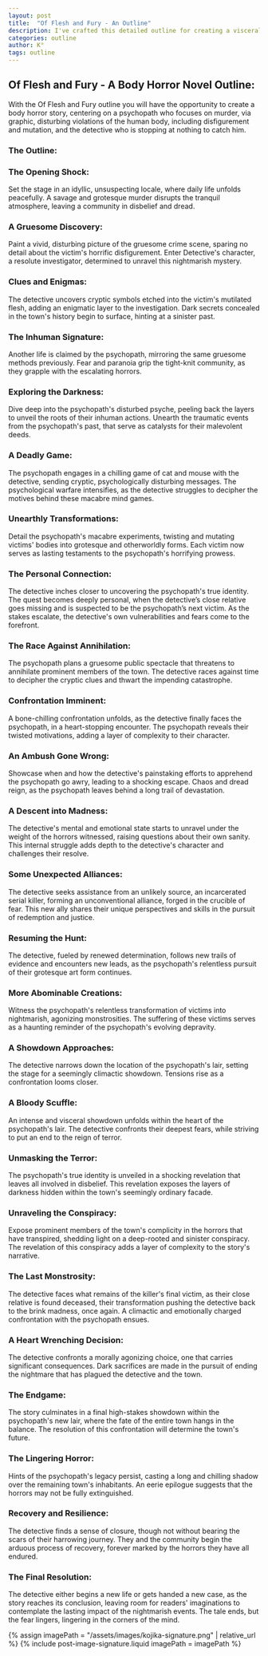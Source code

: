 ```yaml
---
layout: post
title:  "Of Flesh and Fury - An Outline"
description: I've crafted this detailed outline for creating a visceral body horror narrative, following a detective's descent into darkness while hunting a deranged killer. Each beat progressively intensifies the horror and psychological tension, from the initial shocking discovery through to the final confrontation. The structure weaves together elements of police procedural and psychological thriller with graphic body horror, building toward a haunting conclusion that leaves lasting scars on both the characters and reader.
categories: outline
author: K°
tags: outline
---
```


## Of Flesh and Fury - A Body Horror Novel Outline:
With the Of Flesh and Fury outline you will have the opportunity to create a body horror story, centering on a psychopath who focuses on murder, via graphic, disturbing violations of the human body, including disfigurement and mutation, and the detective who is stopping at nothing to catch him.

### The Outline:
### The Opening Shock:
Set the stage in an idyllic, unsuspecting locale, where daily life unfolds peacefully. A savage and grotesque murder disrupts the tranquil atmosphere, leaving a community in disbelief and dread.

### A Gruesome Discovery:
Paint a vivid, disturbing picture of the gruesome crime scene, sparing no detail about the victim's horrific disfigurement. Enter Detective's character, a resolute investigator, determined to unravel this nightmarish mystery.

### Clues and Enigmas:
The detective uncovers cryptic symbols etched into the victim's mutilated flesh, adding an enigmatic layer to the investigation. Dark secrets concealed in the town's history begin to surface, hinting at a sinister past.

### The Inhuman Signature:
Another life is claimed by the psychopath, mirroring the same gruesome methods previously. Fear and paranoia grip the tight-knit community, as they grapple with the escalating horrors.

### Exploring the Darkness:
Dive deep into the psychopath's disturbed psyche, peeling back the layers to unveil the roots of their inhuman actions. Unearth the traumatic events from the psychopath's past, that serve as catalysts for their malevolent deeds.

### A Deadly Game:
The psychopath engages in a chilling game of cat and mouse with the detective, sending cryptic, psychologically disturbing messages. The psychological warfare intensifies, as the detective struggles to decipher the motives behind these macabre mind games.

### Unearthly Transformations:
Detail the psychopath's macabre experiments, twisting and mutating victims' bodies into grotesque and otherworldly forms. Each victim now serves as lasting testaments to the psychopath's horrifying prowess.

### The Personal Connection:
The detective inches closer to uncovering the psychopath's true identity. The quest becomes deeply personal, when the detective’s close relative goes missing and is suspected to be the psychopath’s next victim. As the stakes escalate, the detective's own vulnerabilities and fears come to the forefront.

### The Race Against Annihilation:
The psychopath plans a gruesome public spectacle that threatens to annihilate prominent members of the town. The detective races against time to decipher the cryptic clues and thwart the impending catastrophe.

### Confrontation Imminent:
A bone-chilling confrontation unfolds, as the detective finally faces the psychopath, in a heart-stopping encounter. The psychopath reveals their twisted motivations, adding a layer of complexity to their character.

### An Ambush Gone Wrong:
Showcase when and how the detective's painstaking efforts to apprehend the psychopath go awry, leading to a shocking escape. Chaos and dread reign, as the psychopath leaves behind a long trail of devastation.

### A Descent into Madness:
The detective's mental and emotional state starts to unravel under the weight of the horrors witnessed, raising questions about their own sanity. This internal struggle adds depth to the detective's character and challenges their resolve.

###  Some Unexpected Alliances:
The detective seeks assistance from an unlikely source, an incarcerated serial killer, forming an unconventional alliance, forged in the crucible of fear. This new ally shares their unique perspectives and skills in the pursuit of redemption and justice.

### Resuming the Hunt:
The detective, fueled by renewed determination, follows new trails of evidence and encounters new leads, as the psychopath's relentless pursuit of their grotesque art form continues.

### More Abominable Creations:
Witness the psychopath's relentless transformation of victims into nightmarish, agonizing monstrosities. The suffering of these victims serves as a haunting reminder of the psychopath's evolving depravity.

### A Showdown Approaches:
The detective narrows down the location of the psychopath's lair, setting the stage for a seemingly climactic showdown. Tensions rise as a confrontation looms closer.

### A Bloody Scuffle:
An intense and visceral showdown unfolds within the heart of the psychopath's lair. The detective confronts their deepest fears, while striving to put an end to the reign of terror.

### Unmasking the Terror:
The psychopath's true identity is unveiled in a shocking revelation that leaves all involved in disbelief. This revelation exposes the layers of darkness hidden within the town's seemingly ordinary facade.

### Unraveling the Conspiracy:
Expose prominent members of the town's complicity in the horrors that have transpired, shedding light on a deep-rooted and sinister conspiracy. The revelation of this conspiracy adds a layer of complexity to the story's narrative.

### The Last Monstrosity:
The detective faces what remains of the killer's final victim, as their close relative is found deceased, their transformation pushing the detective back to the brink madness, once again. A climactic and emotionally charged confrontation with the psychopath ensues.

### A Heart Wrenching Decision:
The detective confronts a morally agonizing choice, one that carries significant consequences. Dark sacrifices are made in the pursuit of ending the nightmare that has plagued the detective and the town.

### The Endgame:
The story culminates in a final high-stakes showdown within the psychopath's new lair, where the fate of the entire town hangs in the balance. The resolution of this confrontation will determine the town's future.

### The Lingering Horror:
Hints of the psychopath's legacy persist, casting a long and chilling shadow over the remaining town's inhabitants. An eerie epilogue suggests that the horrors may not be fully extinguished.

### Recovery and Resilience:
The detective finds a sense of closure, though not without bearing the scars of their harrowing journey. They and the community begin the arduous process of recovery, forever marked by the horrors they have all endured.

### The Final Resolution:
The detective either begins a new life or gets handed a new case, as the story reaches its conclusion, leaving room for readers' imaginations to contemplate the lasting impact of the nightmarish events. The tale ends, but the fear lingers, lingering in the corners of the mind.

<!-- signature -->
{% assign imagePath = "/assets/images/kojika-signature.png" | relative_url %}
{% include post-image-signature.liquid imagePath = imagePath %}